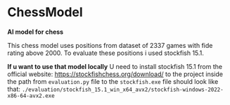 # ChessModel

**AI model for chess**

This chess model uses positions from dataset of 2337 games with fide rating above 2000.
To evaluate these positions i used stockfish 15.1.

**If u want to use that model locally**
U need to install stockfish 15.1 from the official website: https://stockfishchess.org/download/
to the project inside the path from ``evaluation.py`` file to the ``stockfish.exe`` file
should look like that: ``./evaluation/stockfish_15.1_win_x64_avx2/stockfish-windows-2022-x86-64-avx2.exe``
